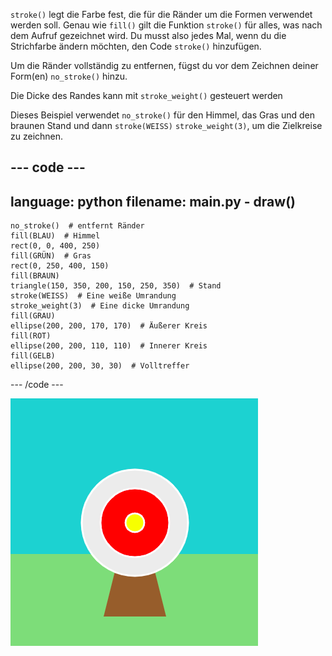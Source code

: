 `stroke()` legt die Farbe fest, die für die Ränder um die Formen verwendet werden soll. Genau wie `fill()` gilt die Funktion `stroke()` für alles, was nach dem Aufruf gezeichnet wird. Du musst also jedes Mal, wenn du die Strichfarbe ändern möchten, den Code `stroke()` hinzufügen.

Um die Ränder vollständig zu entfernen, fügst du vor dem Zeichnen deiner Form(en) `no_stroke()` hinzu.

Die Dicke des Randes kann mit `stroke_weight()` gesteuert werden

Dieses Beispiel verwendet `no_stroke()` für den Himmel, das Gras und den braunen Stand und dann `stroke(WEISS)` `stroke_weight(3)`, um die Zielkreise zu zeichnen.

--- code ---
---
language: python
filename: main.py - draw()
---

    no_stroke()  # entfernt Ränder
    fill(BLAU)  # Himmel
    rect(0, 0, 400, 250)
    fill(GRÜN)  # Gras
    rect(0, 250, 400, 150)
    fill(BRAUN) 
    triangle(150, 350, 200, 150, 250, 350)  # Stand
    stroke(WEISS)  # Eine weiße Umrandung
    stroke_weight(3)  # Eine dicke Umrandung
    fill(GRAU)
    ellipse(200, 200, 170, 170)  # Äußerer Kreis
    fill(ROT)
    ellipse(200, 200, 110, 110)  # Innerer Kreis
    fill(GELB)
    ellipse(200, 200, 30, 30)  # Volltreffer

--- /code ---

![Eine Bogenschießszene mit dicken weißen Rändern um die Kreise und ohne Ränder um die Rechtecke und Dreiecke.](images/outline-circles.png)
